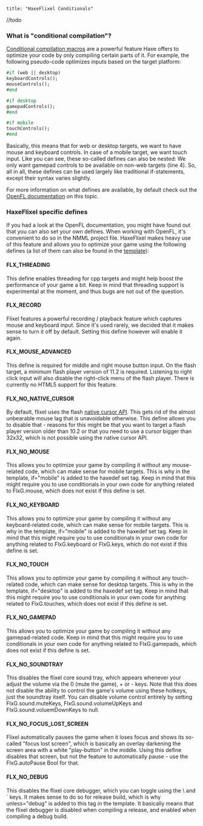 ```
title: "HaxeFlixel Conditionals"
```

//todo





### What is "conditional compilation"?

[Conditional compilation macros](http://haxe.org/ref/conditionals) are a powerful feature Haxe offers to optimize your code by only compiling certain parts of it. For example, the following pseudo-code optimizes inputs based on the target platform:

``` haxe
#if (web || desktop)
keyboardControls();
mouseControls();
#end

#if desktop
gamepadControls();
#end

#if mobile
touchControls();
#end
```

Basically, this means that for web or desktop targets, we want to have mouse and keyboard controls. In case of a mobile target, we want touch input. Like you can see, these so-called defines can also be nested: We only  want gamepad controls to be available on non-web targets (line 4). So, all in all, these defines can be used largely like traditional if-statements, except their syntax varies slightly.

For more information on what defines are available, by default check out the [OpenFL documentation](http://www.openfl.org/archive/developer/documentation/conditional-compilation/) on this topic.

 

### HaxeFlixel specific defines

If you had a look at the OpenFL documentation, you might have found out that you can also set your own defines. When working with OpenFL, it's convenient to do so in the NMML project file. HaxeFlixel makes heavy use of this feature and allows you to optimize your game using the following defines (a list of them can also be found in the [template](https://github.com/HaxeFlixel/flixel-templates/blob/master/default/Project.xml.tpl)):

#### FLX_THREADING

This define enables threading for cpp targets and might help boost the performance of your game a bit. Keep in mind that threading support is experimental at the moment, and thus bugs are not out of the question.

#### FLX_RECORD

Flixel features a powerful recording / playback feature which captures mouse and keyboard input. Since it's used rarely, we decided that it makes sense to turn it off by default. Setting this define however will enable it again.

#### FLX_MOUSE_ADVANCED

This define is required for middle and right mouse button input. On the flash target, a minimum flash player version of 11.2 is required. Listening to right click input will also disable the right-click menu of the flash player. There is currently no HTML5 support for this feature.

#### FLX_NO_NATIVE_CURSOR

By default, flixel uses the flash [native cursor API](http://www.adobe.com/devnet/flashplayer/articles/native-mouse-cursors.html). This gets rid of the almost unbearable mouse lag that is unavoidable otherwise. This define allows you to disable that - reasons for this might be that you want to target a flash player version older than 10.2 or that you need to use a cursor bigger than 32x32, which is not possible using the native cursor API.

#### FLX_NO_MOUSE

This allows you to optimize your game by compiling it without any mouse-related code, which can make sense for mobile targets. This is why in the template, if="mobile"  is added to the haxedef set tag. Keep in mind that this might require you to use conditionals in your own code for anything related to FlxG.mouse, which does not exist if this define is set.

#### FLX_NO_KEYBOARD

This allows you to optimize your game by compiling it without any keyboard-related code, which can make sense for mobile targets. This is why in the template, if="mobile"  is added to the haxedef set tag. Keep in mind that this might require you to use conditionals in your own code for anything related to FlxG.keyboard or FlxG.keys, which do not exist if this define is set.

#### FLX_NO_TOUCH

This allows you to optimize your game by compiling it without any touch-related code, which can make sense for desktop targets. This is why in the template, if="desktop"  is added to the haxedef set tag. Keep in mind that this might require you to use conditionals in your own code for anything related to FlxG.touches, which does not exist if this define is set.

#### FLX_NO_GAMEPAD

This allows you to optimize your game by compiling it without any gamepad-related code. Keep in mind that this might require you to use conditionals in your own code for anything related to FlxG.gamepads, which does not exist if this define is set.

#### FLX_NO_SOUNDTRAY

This disables the flixel core sound tray, which appears whenever your adjust the volume via the 0 (mute the game), + or - keys. Note that this does not disable the ability to control the game's volume using these hotkeys, just the soundtray itself. You can disable volume control entirely by setting FlxG.sound.muteKeys, FlxG.sound.volumeUpKeys and FlxG.sound.voluemDownKeys to null.

#### FLX_NO_FOCUS_LOST_SCREEN

Flixel automatically pauses the game when it loses focus and shows its so-called "focus lost screen", which is basically an overlay darkening the screen area with a white "play-button" in the middle. Using this define disables that screen, but not the feature to automatically pause - use the FlxG.autoPause Bool for that.

#### FLX_NO_DEBUG

This disables the flixel core debugger, which you can toggle using the \ and ` keys. It makes sense to do so for release build, which is why unless="debug"  is added to this tag in the template. It basically means that the flixel debugger is disabled when compiling a release, and enabled when compiling a debug build.